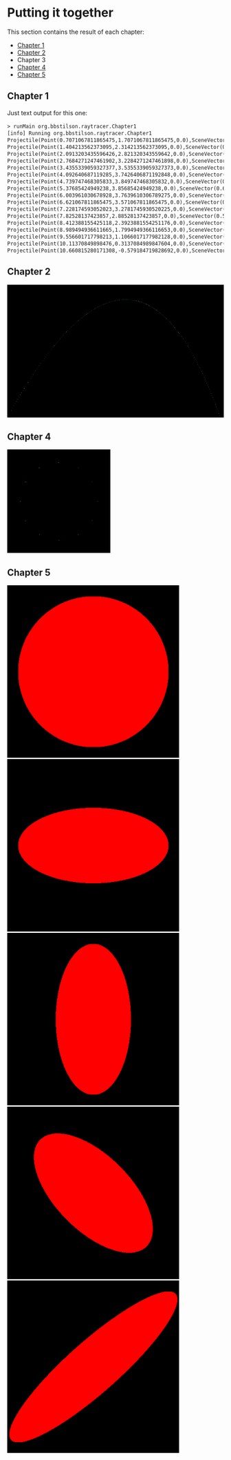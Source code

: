 # Putting it together

This section contains the result of each chapter:

- [Chapter 1](#chapter-1)
- [Chapter 2](#chapter-2)
- Chapter 3
- [Chapter 4](#chapter-4)
- [Chapter 5](#chapter-5)

## Chapter 1

Just text output for this one:

```
> runMain org.bbstilson.raytracer.Chapter1
[info] Running org.bbstilson.raytracer.Chapter1
Projectile(Point(0.7071067811865475,1.7071067811865475,0.0),SceneVector(0.6971067811865475,0.6071067811865475,0.0))
Projectile(Point(1.404213562373095,2.314213562373095,0.0),SceneVector(0.6871067811865474,0.5071067811865475,0.0))
Projectile(Point(2.0913203435596426,2.821320343559642,0.0),SceneVector(0.6771067811865474,0.40710678118654753,0.0))
Projectile(Point(2.7684271247461902,3.2284271247461898,0.0),SceneVector(0.6671067811865474,0.30710678118654755,0.0))
Projectile(Point(3.4355339059327377,3.5355339059327373,0.0),SceneVector(0.6571067811865474,0.20710678118654754,0.0))
Projectile(Point(4.092640687119285,3.7426406871192848,0.0),SceneVector(0.6471067811865474,0.10710678118654754,0.0))
Projectile(Point(4.739747468305833,3.849747468305832,0.0),SceneVector(0.6371067811865474,0.007106781186547534,0.0))
Projectile(Point(5.37685424949238,3.85685424949238,0.0),SceneVector(0.6271067811865474,-0.09289321881345247,0.0))
Projectile(Point(6.003961030678928,3.7639610306789275,0.0),SceneVector(0.6171067811865474,-0.19289321881345248,0.0))
Projectile(Point(6.621067811865475,3.571067811865475,0.0),SceneVector(0.6071067811865474,-0.2928932188134525,0.0))
Projectile(Point(7.228174593052023,3.2781745930520225,0.0),SceneVector(0.5971067811865474,-0.3928932188134525,0.0))
Projectile(Point(7.82528137423857,2.88528137423857,0.0),SceneVector(0.5871067811865474,-0.4928932188134525,0.0))
Projectile(Point(8.412388155425118,2.3923881554251176,0.0),SceneVector(0.5771067811865473,-0.5928932188134525,0.0))
Projectile(Point(8.989494936611665,1.7994949366116653,0.0),SceneVector(0.5671067811865473,-0.6928932188134524,0.0))
Projectile(Point(9.556601717798213,1.1066017177982128,0.0),SceneVector(0.5571067811865473,-0.7928932188134524,0.0))
Projectile(Point(10.11370849898476,0.3137084989847604,0.0),SceneVector(0.5471067811865473,-0.8928932188134524,0.0))
Projectile(Point(10.660815280171308,-0.579184719828692,0.0),SceneVector(0.5371067811865473,-0.9928932188134524,0.0))
```

## Chapter 2

![A visual projectile falling.](./../../../../../../img/chapter2.jpg)

## Chapter 4

![A clock.](./../../../../../../img/chapter4.jpg)

## Chapter 5

![Red sphere](./../../../../../../img/chapter5.jpg)
![Red sphere, y axis shrink](./../../../../../../img/chapter5_y_shrink.jpg)
![Red sphere, x axis shrink](./../../../../../../img/chapter5_x_shrink.jpg)
![Red sphere, shrink and rotate](./../../../../../../img/chapter5_shrink_rotate.jpg)
![Red sphere, shrink, rotate, and skew](./../../../../../../img/chapter5_shrink_rotate_skew.jpg)
